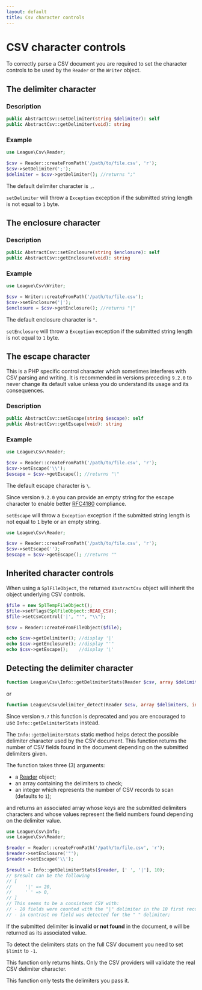 ```yaml
---
layout: default
title: Csv character controls
---
```


# CSV character controls

To correctly parse a CSV document you are required to set the character controls to be used by the `Reader` or the `Writer` object.

## The delimiter character

### Description

```php
public AbstractCsv::setDelimiter(string $delimiter): self
public AbstractCsv::getDelimiter(void): string
```

### Example

```php
use League\Csv\Reader;

$csv = Reader::createFromPath('/path/to/file.csv', 'r');
$csv->setDelimiter(';');
$delimiter = $csv->getDelimiter(); //returns ";"
```

<p class="message-info">The default delimiter character is <code>,</code>.</p>

<p class="message-warning"><code>setDelimiter</code> will throw a <code>Exception</code> exception if the submitted string length is not equal to <code>1</code> byte.</p>

## The enclosure character

### Description

```php
public AbstractCsv::setEnclosure(string $enclosure): self
public AbstractCsv::getEnclosure(void): string
```

### Example

```php
use League\Csv\Writer;

$csv = Writer::createFromPath('/path/to/file.csv');
$csv->setEnclosure('|');
$enclosure = $csv->getEnclosure(); //returns "|"
```

<p class="message-info">The default enclosure character is <code>"</code>.</p>

<p class="message-warning"><code>setEnclosure</code> will throw a <code>Exception</code> exception if the submitted string length is not equal to <code>1</code> byte.</p>

## The escape character

This is a PHP specific control character which sometimes interferes with CSV parsing and writing. It is recommended in versions preceding `9.2.0` to never change its default value unless you do understand its usage and its consequences.

### Description

```php
public AbstractCsv::setEscape(string $escape): self
public AbstractCsv::getEscape(void): string
```

### Example

```php
use League\Csv\Reader;

$csv = Reader::createFromPath('/path/to/file.csv', 'r');
$csv->setEscape('\\');
$escape = $csv->getEscape(); //returns "\"
```

<p class="message-info">The default escape character is <code>\</code>.</p>

<p class="message-notice">Since version <code>9.2.0</code> you can provide an empty string for the escape character to enable better <a href="https://tools.ietf.org/html/rfc4180">RFC4180</a> compliance.</p>

<p class="message-warning"><code>setEscape</code> will throw a <code>Exception</code> exception if the submitted string length is not equal to <code>1</code> byte or an empty string.</p>

```php
use League\Csv\Reader;

$csv = Reader::createFromPath('/path/to/file.csv', 'r');
$csv->setEscape('');
$escape = $csv->getEscape(); //returns ""
```

## Inherited character controls

When using a `SplFileObject`, the returned `AbstractCsv` object will inherit the object underlying CSV controls.

```php
$file = new SplTempFileObject();
$file->setFlags(SplFileObject::READ_CSV);
$file->setCsvControl('|', "'", "\\");

$csv = Reader::createFromFileObject($file);

echo $csv->getDelimiter(); //display '|'
echo $csv->getEnclosure(); //display "'"
echo $csv->getEscape();    //display '\'
```

## Detecting the delimiter character

```php
function League\Csv\Info::getDelimiterStats(Reader $csv, array $delimiters, int $limit = 1): array
```

or

```php
function League\Csv\delimiter_detect(Reader $csv, array $delimiters, int $limit = 1): array
```

<p class="message-warning">Since version <code>9.7</code> this function is deprecated and you are encouraged to use <code>Info::getDelimiterStats</code> instead.</p>

The `Info::getDelimiterStats` static method helps detect the possible delimiter character used by the CSV document. This function returns the number of CSV fields found in the document depending on the submitted delimiters given.

The function takes three (3) arguments:

- a [Reader](/9.0/reader/) object;
- an array containing the delimiters to check;
- an integer which represents the number of CSV records to scan (defaults to `1`);

and returns an associated array whose keys are the submitted delimiters characters and whose values represent the field numbers found depending on the delimiter value.

```php
use League\Csv\Info;
use League\Csv\Reader;

$reader = Reader::createFromPath('/path/to/file.csv', 'r');
$reader->setEnclosure('"');
$reader->setEscape('\\');

$result = Info::getDelimiterStats($reader, [' ', '|'], 10);
// $result can be the following
// [
//     '|' => 20,
//     ' ' => 0,
// ]
// This seems to be a consistent CSV with:
// - 20 fields were counted with the "|" delimiter in the 10 first records;
// - in contrast no field was detected for the " " delimiter;
```

If the submitted delimiter **is invalid or not found** in the document, `0` will be returned as its associated value.

<p class="message-info">To detect the delimiters stats on the full CSV document you need to set <code>$limit</code> to <code>-1</code>.</p>
<p class="message-notice">This function only returns hints. Only the CSV providers will validate the real CSV delimiter character.</p>
<p class="message-warning">This function only tests the delimiters you pass it.</p>
